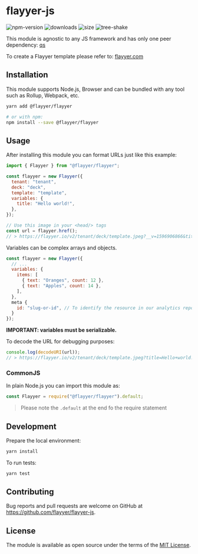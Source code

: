 # flayyer-js

![npm-version](https://badgen.net/npm/v/@flayyer/flayyer)
![downloads](https://badgen.net/npm/dt/@flayyer/flayyer)
![size](https://badgen.net/bundlephobia/minzip/@flayyer/flayyer)
![tree-shake](https://badgen.net/bundlephobia/tree-shaking/@flayyer/flayyer)

This module is agnostic to any JS framework and has only one peer dependency: [qs](https://github.com/ljharb/qs)

To create a Flayyer template please refer to: [flayyer.com](https://flayyer.com?ref=flayyer-js)

## Installation

This module supports Node.js, Browser and can be bundled with any tool such as Rollup, Webpack, etc.

```sh
yarn add @flayyer/flayyer

# or with npm:
npm install --save @flayyer/flayyer
```

## Usage

After installing this module you can format URLs just like this example:

```js
import { Flayyer } from "@flayyer/flayyer";

const flayyer = new Flayyer({
  tenant: "tenant",
  deck: "deck",
  template: "template",
  variables: {
    title: "Hello world!",
  },
});

// Use this image in your <head/> tags
const url = flayyer.href();
// > https://flayyer.io/v2/tenant/deck/template.jpeg?__v=1596906866&title=Hello+world%21
```

Variables can be complex arrays and objects.

```js
const flayyer = new Flayyer({
  // ...
  variables: {
    items: [
      { text: "Oranges", count: 12 },
      { text: "Apples", count: 14 },
    ],
  },
  meta {
    id: "slug-or-id", // To identify the resource in our analytics report
  }
});
```

**IMPORTANT: variables must be serializable.**

To decode the URL for debugging purposes:

```js
console.log(decodeURI(url));
// > https://flayyer.io/v2/tenant/deck/template.jpeg?title=Hello+world!&__v=123
```

### CommonJS

In plain Node.js you can import this module as:

```js
const Flayyer = require("@flayyer/flayyer").default;
```

> Please note the `.default` at the end fo the require statement

## Development

Prepare the local environment:

```sh
yarn install
```

To run tests:

```sh
yarn test
```

## Contributing

Bug reports and pull requests are welcome on GitHub at https://github.com/flayyer/flayyer-js.

## License

The module is available as open source under the terms of the [MIT License](https://opensource.org/licenses/MIT).
